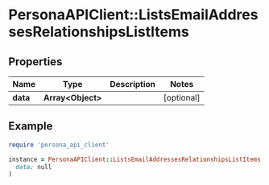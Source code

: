 # PersonaAPIClient::ListsEmailAddressesRelationshipsListItems

## Properties

| Name | Type | Description | Notes |
| ---- | ---- | ----------- | ----- |
| **data** | **Array&lt;Object&gt;** |  | [optional] |

## Example

```ruby
require 'persona_api_client'

instance = PersonaAPIClient::ListsEmailAddressesRelationshipsListItems.new(
  data: null
)
```

